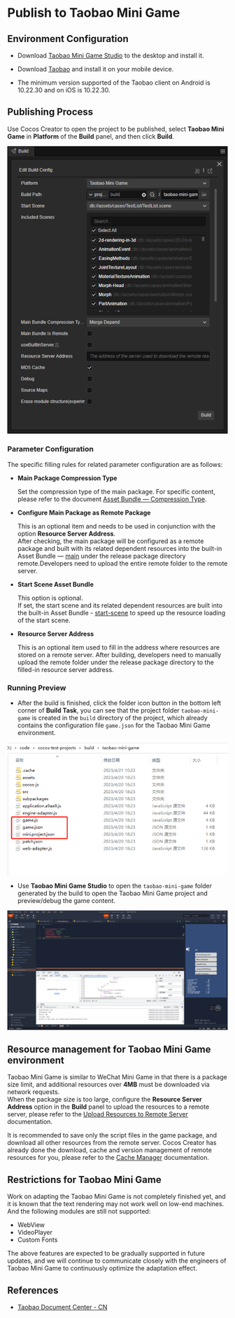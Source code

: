 # Publish to Taobao Mini Game

## Environment Configuration

- Download [Taobao Mini Game Studio](https://developer.taobao.com/?spm=a219a.15212435.0.0.6a14669aEQ2g6k) to the desktop and install it.

- Download [Taobao](https://market.m.taobao.com/app/fdilab/download-page/main/index.html) and install it on your mobile device.

- The minimum version supported of the Taobao client on Android is 10.22.30  and on iOS is 10.22.30.

## Publishing Process

Use Cocos Creator to open the project to be published, select **Taobao Mini Game** in **Platform** of the **Build** panel, and then click **Build**.

![build option](./publish-taobao-mini-game/build_option.png)

### Parameter Configuration

The specific filling rules for related parameter configuration are as follows:

- **Main Package Compression Type**

  Set the compression type of the main package. For specific content, please refer to the document [Asset Bundle — Compression Type](../../asset/bundle.md#compression-type).

- **Configure Main Package as Remote Package**

  This is an optional item and needs to be used in conjunction with the option **Resource Server Address**.<br>
   After checking, the main package will be configured as a remote package and built with its related dependent resources into the built-in Asset Bundle — [main](../../asset/bundle.md#the-built-in-Asset-Bundle) under the release package directory remote.Developers need to upload the entire remote folder to the remote server.

- **Start Scene Asset Bundle**

  This option is optional.<br>
  If set, the start scene and its related dependent resources are built into the built-in Asset Bundle - [start-scene](../../asset/bundle.md#the-built-in-asset-bundle) to speed up the resource loading of the start scene.

- **Resource Server Address**

  This is an optional item used to fill in the address where resources are stored on a remote server. After building, developers need to manually upload the remote folder under the release package directory to the filled-in resource server address.

### Running Preview

- After the build is finished, click the folder icon button in the bottom left corner of **Build Task**, you can see that the project folder `taobao-mini-game` is created in the `build` directory of the project, which already contains the configuration file `game.json` for the Taobao Mini Game environment.

![build](./publish-taobao-mini-game/build.png)

- Use **Taobao Mini Game Studio** to open the `taobao-mini-game` folder generated by the build to open the Taobao Mini Game project and preview/debug the game content.

![preview](./publish-taobao-mini-game/preview.png)

## Resource management for Taobao Mini Game environment

Taobao Mini Game is similar to WeChat Mini Game in that there is a package size limit, and additional resources over **4MB** must be downloaded via network requests. <br>When the package size is too large, configure the **Resource Server Address** option in the **Build** panel to upload the resources to a remote server, please refer to the [Upload Resources to Remote Server](../../asset/cache-manager.md) documentation.

It is recommended to save only the script files in the game package, and download all other resources from the remote server. Cocos Creator has already done the download, cache and version management of remote resources for you, please refer to the [Cache Manager](../../asset/cache-manager.md) documentation.

## Restrictions for Taobao Mini Game

Work on adapting the Taobao Mini Game is not completely finished yet, and it is known that the text rendering may not work well on low-end machines. And the following modules are still not supported:

- WebView
- VideoPlayer
- Custom Fonts

The above features are expected to be gradually supported in future updates, and we will continue to communicate closely with the engineers of Taobao Mini Game to continuously optimize the adaptation effect.

## References

- [Taobao Document Center - CN](https://open.taobao.com/v2/doc#/abilityToOpen?docType=1&docId=121213&treeId=804)
